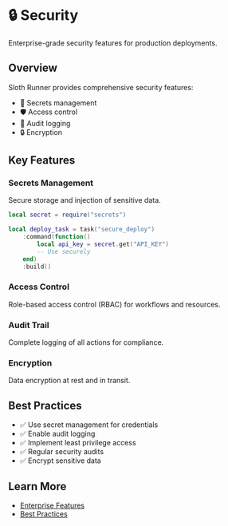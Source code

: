 # 🔒 Security

Enterprise-grade security features for production deployments.

## Overview

Sloth Runner provides comprehensive security features:

- 🔐 Secrets management
- 🛡️ Access control
- 📝 Audit logging
- 🔒 Encryption

## Key Features

### Secrets Management
Secure storage and injection of sensitive data.

```lua
local secret = require("secrets")

local deploy_task = task("secure_deploy")
    :command(function()
        local api_key = secret.get("API_KEY")
        -- Use securely
    end)
    :build()
```

### Access Control
Role-based access control (RBAC) for workflows and resources.

### Audit Trail
Complete logging of all actions for compliance.

### Encryption
Data encryption at rest and in transit.

## Best Practices

- ✅ Use secret management for credentials
- ✅ Enable audit logging
- ✅ Implement least privilege access
- ✅ Regular security audits
- ✅ Encrypt sensitive data

## Learn More

- [Enterprise Features](./enterprise-features.md)
- [Best Practices](./best-practices.md)
